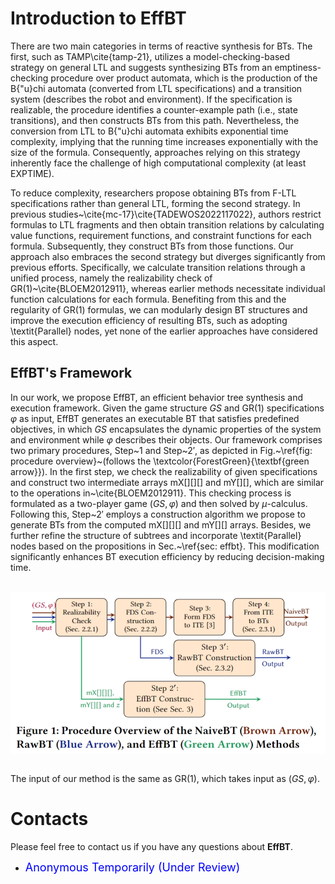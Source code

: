 # [](#header-1)**Introduction to EffBT**

There are two main categories in terms of reactive synthesis for BTs. The first, such as TAMP\cite{tamp-21}, utilizes a model-checking-based strategy on general LTL and suggests synthesizing BTs from an emptiness-checking procedure over product automata, which is the production of the B{\"u}chi automata (converted from LTL specifications) and a transition system (describes the robot and environment). If the specification is realizable, the procedure identifies a counter-example path (i.e., state transitions), and then constructs BTs from this path. Nevertheless, the conversion from LTL to B{\"u}chi automata exhibits exponential time complexity, implying that the running time increases exponentially with the size of the formula. Consequently, approaches relying on this strategy inherently face the challenge of high computational complexity (at least EXPTIME).

To reduce complexity, researchers propose obtaining BTs from F-LTL specifications rather than general LTL, forming the second strategy. In previous studies~\cite{mc-17}\cite{TADEWOS2022117022}, authors restrict formulas to LTL fragments and then obtain transition relations by calculating value functions, requirement functions, and constraint functions for each formula. Subsequently, they construct BTs from those functions. Our approach also embraces the second strategy but diverges significantly from previous efforts. Specifically, we calculate transition relations through a unified process, namely the realizability check of GR(1)~\cite{BLOEM2012911}, whereas earlier methods necessitate individual function calculations for each formula. Benefiting from this and the regularity of GR(1) formulas, we can modularly design BT structures and improve the execution efficiency of resulting BTs, such as adopting \textit{Parallel} nodes, yet none of the earlier approaches have considered this aspect.


## **EffBT's Framework**

In our work, we propose EffBT, an efficient behavior tree synthesis and execution framework. Given the game structure $GS$ and GR(1) specifications $\varphi$ as input, EffBT generates an executable BT that satisfies predefined objectives, in which $GS$ encapsulates the dynamic properties of the system and environment while $\varphi$ describes their objects. Our framework comprises two primary procedures, Step~1 and Step~2$'$, as depicted in Fig.~\ref{fig: procedure overview}~(follows the \textcolor{ForestGreen}{\textbf{green arrow}}). In the first step, we check the realizability of given specifications and construct two intermediate arrays mX[][][] and mY[][], which are similar to the operations in~\cite{BLOEM2012911}. This checking process is formulated as a two-player game $(GS,\varphi)$ and then solved by $\mu$-calculus. Following this, Step~2$'$ employs a construction algorithm we propose to generate BTs from the computed mX[][][] and mY[][] arrays. Besides, we further refine the structure of subtrees and incorporate \textit{Parallel} nodes based on the propositions in Sec.~\ref{sec: effbt}. This modification significantly enhances BT execution efficiency by reducing decision-making time.

<br>

<img src="resources/framework.png" alt="framework" style="display:block; margin:- auto;">

<br>

The input of our method is the same as GR(1), which takes input as $(GS, \varphi)$.

<!-- The inputs of **CCMOP** are a program and the property to verify. **CCMOP** accepts the property and generates an AOP Declaration and Monitor code in C++. The AOP Declaration will be fed to Weaver, which weaves the monitor interface to the input program at the AST level. The instrumented AST will be passed to the compiler's backend and compiled into an object. The Monitor code will be compiled as a monitor binary with compilation option **-O3**. In the linking stage, the binaries mentioned above will be linked together to generate an executable with monitors. -->

# [](#header-1)**Contacts**

Please feel free to contact us if you have any questions about **EffBT**.

*   <font color="#0000FF" size="4"> Anonymous Temporarily (Under Review)</font>


